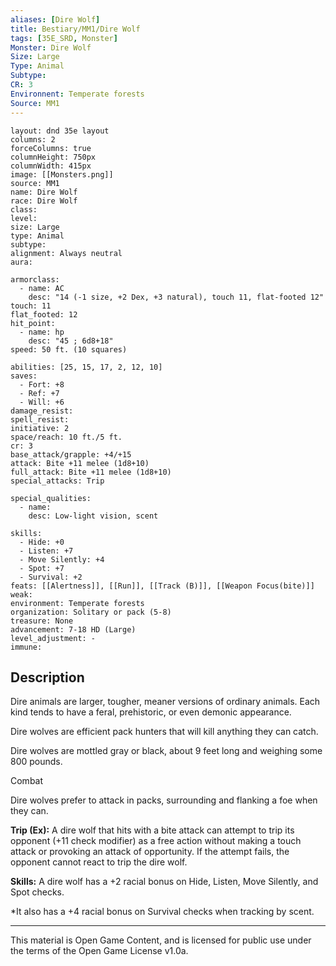 ```yaml
---
aliases: [Dire Wolf]
title: Bestiary/MM1/Dire Wolf
tags: [35E_SRD, Monster]
Monster: Dire Wolf
Size: Large
Type: Animal
Subtype: 
CR: 3
Environnent: Temperate forests
Source: MM1
---
```


```statblock
layout: dnd 35e layout
columns: 2
forceColumns: true
columnHeight: 750px
columnWidth: 415px
image: [[Monsters.png]]
source: MM1
name: Dire Wolf
race: Dire Wolf
class: 
level: 
size: Large
type: Animal
subtype: 
alignment: Always neutral
aura: 

armorclass:
  - name: AC
    desc: "14 (-1 size, +2 Dex, +3 natural), touch 11, flat-footed 12"
touch: 11
flat_footed: 12
hit_point:
  - name: hp
    desc: "45 ; 6d8+18"
speed: 50 ft. (10 squares)

abilities: [25, 15, 17, 2, 12, 10]
saves:
  - Fort: +8
  - Ref: +7
  - Will: +6
damage_resist: 
spell_resist: 
initiative: 2
space/reach: 10 ft./5 ft.
cr: 3
base_attack/grapple: +4/+15
attack: Bite +11 melee (1d8+10)
full_attack: Bite +11 melee (1d8+10)
special_attacks: Trip

special_qualities:
  - name: 
    desc: Low-light vision, scent

skills:
  - Hide: +0
  - Listen: +7
  - Move Silently: +4
  - Spot: +7
  - Survival: +2
feats: [[Alertness]], [[Run]], [[Track (B)]], [[Weapon Focus(bite)]]
weak: 
environment: Temperate forests
organization: Solitary or pack (5-8)
treasure: None
advancement: 7-18 HD (Large)
level_adjustment: -
immune: 
```

## Description

<p>Dire animals are larger, tougher, meaner versions of ordinary animals. Each kind tends to have a feral, prehistoric, or even demonic appearance.</p>
<p>Dire wolves are efficient pack hunters that will kill anything they can catch.</p>
<p>Dire wolves are mottled gray or black, about 9 feet long and weighing some 800 pounds.</p>
<p>Combat</p>
<p>Dire wolves prefer to attack in packs, surrounding and flanking a foe when they can.</p>
<p>
            <b>Trip (Ex):</b> A dire wolf that hits with a bite attack can attempt to trip its opponent (+11 check modifier) as a free action without making a touch attack or provoking an attack of opportunity. If the attempt fails, the opponent cannot react to trip the dire wolf.</p>
<p>
            <b>Skills:</b> A dire wolf has a +2 racial bonus on Hide, Listen, Move Silently, and Spot checks.</p>
<p>*It also has a +4 racial bonus on Survival checks when tracking by scent.</p>

---

This material is Open Game Content, and is licensed for public use under
the terms of the Open Game License v1.0a.
